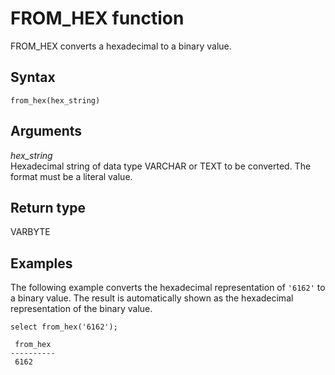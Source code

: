 # FROM\_HEX function<a name="r_FROM_HEX"></a>

FROM\_HEX converts a hexadecimal to a binary value\. 

## Syntax<a name="r_FROM_HEX-synopsis"></a>

```
from_hex(hex_string)
```

## Arguments<a name="r_FROM_HEX-arguments"></a>

 *hex\_string*   
Hexadecimal string of data type VARCHAR or TEXT to be converted\. The format must be a literal value\. 

## Return type<a name="r_FROM_HEX-return-type"></a>

VARBYTE

## Examples<a name="r_FROM_HEX-examples"></a>

The following example converts the hexadecimal representation of `'6162'` to a binary value\. The result is automatically shown as the hexadecimal representation of the binary value\.

```
select from_hex('6162');
               
 from_hex
----------
 6162
```